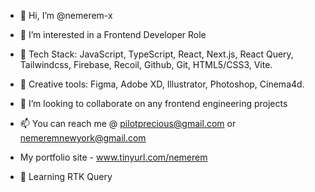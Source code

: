 - 👋 Hi, I’m @nemerem-x
- 👀 I’m interested in a Frontend Developer Role
- 🌱 Tech Stack: JavaScript, TypeScript, React, Next.js, React Query, Tailwindcss, Firebase, Recoil, Github, Git, HTML5/CSS3, Vite.
- 🌱 Creative tools: Figma, Adobe XD, Illustrator, Photoshop, Cinema4d.
- 💞️ I’m looking to collaborate on any frontend engineering projects
- 📫 You can reach me @ pilotprecious@gmail.com or nemeremnewyork@gmail.com
- My portfolio site - www.tinyurl.com/nemerem


- 👀 Learning RTK Query
